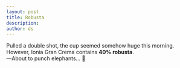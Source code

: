 ```yaml
---
layout: post
title: Robusta
description:
author: ds
---
```


Pulled a double shot, the cup seemed somehow huge this morning. However, Ionia Gran Crema contains __40% robusta__.  
—About to punch elephants… 🐘 

